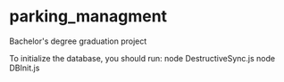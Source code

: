 # parking_managment
Bachelor's degree graduation project


To initialize the database, you should run: 
node DestructiveSync.js
node DBInit.js
